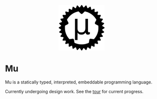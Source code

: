 <p align="center">
  <img
    alt="Mu logo"
    src="./logo.svg"
    width="30%"
  >
</p>

# Mu

Mu is a statically typed, interpreted, embeddable programming language.

Currently undergoing design work. See the [tour](./tour.md) for current progress.
